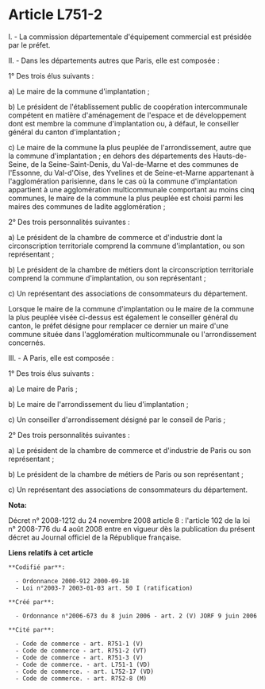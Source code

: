 # Article L751-2

I. - La commission départementale d'équipement commercial est présidée par le préfet.

II. - Dans les départements autres que Paris, elle est composée :

1° Des trois élus suivants :

a) Le maire de la commune d'implantation ;

b) Le président de l'établissement public de coopération intercommunale compétent en matière d'aménagement de l'espace et de
développement dont est membre la commune d'implantation ou, à défaut, le conseiller général du canton d'implantation ;

c) Le maire de la commune la plus peuplée de l'arrondissement, autre que la commune d'implantation ; en dehors des
départements des Hauts-de-Seine, de la Seine-Saint-Denis, du Val-de-Marne et des communes de l'Essonne, du Val-d'Oise, des
Yvelines et de Seine-et-Marne appartenant à l'agglomération parisienne, dans le cas où la commune d'implantation appartient à
une agglomération multicommunale comportant au moins cinq communes, le maire de la commune la plus peuplée est choisi parmi
les maires des communes de ladite agglomération ;

2° Des trois personnalités suivantes :

a) Le président de la chambre de commerce et d'industrie dont la circonscription territoriale comprend la commune
d'implantation, ou son représentant ;

b) Le président de la chambre de métiers dont la circonscription territoriale comprend la commune d'implantation, ou son
représentant ;

c) Un représentant des associations de consommateurs du département.

Lorsque le maire de la commune d'implantation ou le maire de la commune la plus peuplée visée ci-dessus est également le
conseiller général du canton, le préfet désigne pour remplacer ce dernier un maire d'une commune située dans l'agglomération
multicommunale ou l'arrondissement concernés.

III. - A Paris, elle est composée :

1° Des trois élus suivants :

a) Le maire de Paris ;

b) Le maire de l'arrondissement du lieu d'implantation ;

c) Un conseiller d'arrondissement désigné par le conseil de Paris ;

2° Des trois personnalités suivantes :

a) Le président de la chambre de commerce et d'industrie de Paris ou son représentant ;

b) Le président de la chambre de métiers de Paris ou son représentant ;

c) Un représentant des associations de consommateurs du département.

**Nota:**

Décret n° 2008-1212 du 24 novembre 2008 article 8 : l'article 102 de la loi n° 2008-776 du 4 août 2008 entre en vigueur dès
la publication du présent décret au Journal officiel de la République française.

**Liens relatifs à cet article**

	**Codifié par**:

	  - Ordonnance 2000-912 2000-09-18
	  - Loi n°2003-7 2003-01-03 art. 50 I (ratification)

	**Créé par**:

	  - Ordonnance n°2006-673 du 8 juin 2006 - art. 2 (V) JORF 9 juin 2006

	**Cité par**:

	  - Code de commerce - art. R751-1 (V)
	  - Code de commerce - art. R751-2 (VT)
	  - Code de commerce - art. R751-3 (V)
	  - Code de commerce. - art. L751-1 (VD)
	  - Code de commerce. - art. L752-17 (VD)
	  - Code de commerce. - art. R752-8 (M)
